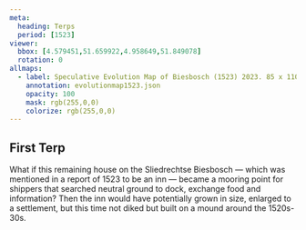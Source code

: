 ```yaml
---
meta:
  heading: Terps
  period: [1523]
viewer:
  bbox: [4.579451,51.659922,4.958649,51.849078]
  rotation: 0
allmaps:
  - label: Speculative Evolution Map of Biesbosch (1523) 2023. 85 x 110 mm. The Berlage.
    annotation: evolutionmap1523.json
    opacity: 100
    mask: rgb(255,0,0)
    colorize: rgb(255,0,0)
---
```


## First Terp

What if this remaining house on the Sliedrechtse Biesbosch — which was mentioned in a report of 1523 to be an inn — became a mooring point for shippers that searched neutral ground to dock, exchange food and information? Then the inn would have potentially grown in size, enlarged to a settlement, but this time not diked but built on a mound around the 1520s-30s.
